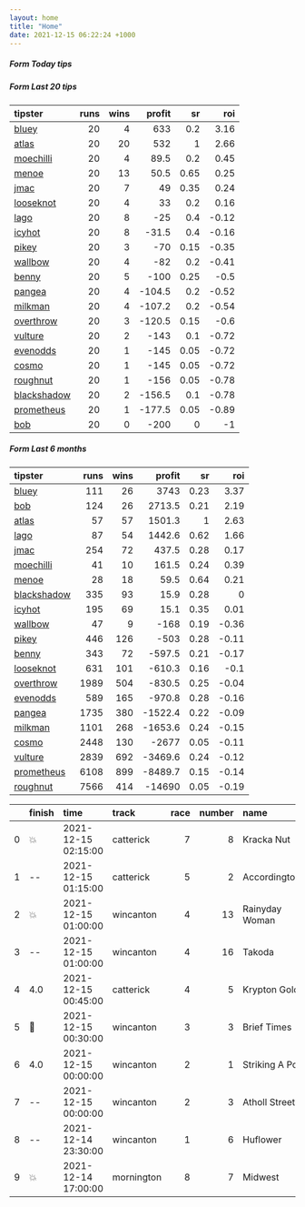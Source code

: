```yaml
---   
layout: home  
title: "Home"   
date: 2021-12-15 06:22:24 +1000  
---   
```



##### Form Today tips   

##### Form Last 20 tips   

| tipster                                                         |   runs |   wins |   profit |   sr |   roi |
|:----------------------------------------------------------------|-------:|-------:|---------:|-----:|------:|
| [bluey](https://mrwayneo.github.io/tips/bluey.html)             |     20 |      4 |    633   | 0.2  |  3.16 |
| [atlas](https://mrwayneo.github.io/tips/atlas.html)             |     20 |     20 |    532   | 1    |  2.66 |
| [moechilli](https://mrwayneo.github.io/tips/moechilli.html)     |     20 |      4 |     89.5 | 0.2  |  0.45 |
| [menoe](https://mrwayneo.github.io/tips/menoe.html)             |     20 |     13 |     50.5 | 0.65 |  0.25 |
| [jmac](https://mrwayneo.github.io/tips/jmac.html)               |     20 |      7 |     49   | 0.35 |  0.24 |
| [looseknot](https://mrwayneo.github.io/tips/looseknot.html)     |     20 |      4 |     33   | 0.2  |  0.16 |
| [lago](https://mrwayneo.github.io/tips/lago.html)               |     20 |      8 |    -25   | 0.4  | -0.12 |
| [icyhot](https://mrwayneo.github.io/tips/icyhot.html)           |     20 |      8 |    -31.5 | 0.4  | -0.16 |
| [pikey](https://mrwayneo.github.io/tips/pikey.html)             |     20 |      3 |    -70   | 0.15 | -0.35 |
| [wallbow](https://mrwayneo.github.io/tips/wallbow.html)         |     20 |      4 |    -82   | 0.2  | -0.41 |
| [benny](https://mrwayneo.github.io/tips/benny.html)             |     20 |      5 |   -100   | 0.25 | -0.5  |
| [pangea](https://mrwayneo.github.io/tips/pangea.html)           |     20 |      4 |   -104.5 | 0.2  | -0.52 |
| [milkman](https://mrwayneo.github.io/tips/milkman.html)         |     20 |      4 |   -107.2 | 0.2  | -0.54 |
| [overthrow](https://mrwayneo.github.io/tips/overthrow.html)     |     20 |      3 |   -120.5 | 0.15 | -0.6  |
| [vulture](https://mrwayneo.github.io/tips/vulture.html)         |     20 |      2 |   -143   | 0.1  | -0.72 |
| [evenodds](https://mrwayneo.github.io/tips/evenodds.html)       |     20 |      1 |   -145   | 0.05 | -0.72 |
| [cosmo](https://mrwayneo.github.io/tips/cosmo.html)             |     20 |      1 |   -145   | 0.05 | -0.72 |
| [roughnut](https://mrwayneo.github.io/tips/roughnut.html)       |     20 |      1 |   -156   | 0.05 | -0.78 |
| [blackshadow](https://mrwayneo.github.io/tips/blackshadow.html) |     20 |      2 |   -156.5 | 0.1  | -0.78 |
| [prometheus](https://mrwayneo.github.io/tips/prometheus.html)   |     20 |      1 |   -177.5 | 0.05 | -0.89 |
| [bob](https://mrwayneo.github.io/tips/bob.html)                 |     20 |      0 |   -200   | 0    | -1    |

##### Form Last 6 months   

| tipster                                                         |   runs |   wins |   profit |   sr |   roi |
|:----------------------------------------------------------------|-------:|-------:|---------:|-----:|------:|
| [bluey](https://mrwayneo.github.io/tips/bluey.html)             |    111 |     26 |   3743   | 0.23 |  3.37 |
| [bob](https://mrwayneo.github.io/tips/bob.html)                 |    124 |     26 |   2713.5 | 0.21 |  2.19 |
| [atlas](https://mrwayneo.github.io/tips/atlas.html)             |     57 |     57 |   1501.3 | 1    |  2.63 |
| [lago](https://mrwayneo.github.io/tips/lago.html)               |     87 |     54 |   1442.6 | 0.62 |  1.66 |
| [jmac](https://mrwayneo.github.io/tips/jmac.html)               |    254 |     72 |    437.5 | 0.28 |  0.17 |
| [moechilli](https://mrwayneo.github.io/tips/moechilli.html)     |     41 |     10 |    161.5 | 0.24 |  0.39 |
| [menoe](https://mrwayneo.github.io/tips/menoe.html)             |     28 |     18 |     59.5 | 0.64 |  0.21 |
| [blackshadow](https://mrwayneo.github.io/tips/blackshadow.html) |    335 |     93 |     15.9 | 0.28 |  0    |
| [icyhot](https://mrwayneo.github.io/tips/icyhot.html)           |    195 |     69 |     15.1 | 0.35 |  0.01 |
| [wallbow](https://mrwayneo.github.io/tips/wallbow.html)         |     47 |      9 |   -168   | 0.19 | -0.36 |
| [pikey](https://mrwayneo.github.io/tips/pikey.html)             |    446 |    126 |   -503   | 0.28 | -0.11 |
| [benny](https://mrwayneo.github.io/tips/benny.html)             |    343 |     72 |   -597.5 | 0.21 | -0.17 |
| [looseknot](https://mrwayneo.github.io/tips/looseknot.html)     |    631 |    101 |   -610.3 | 0.16 | -0.1  |
| [overthrow](https://mrwayneo.github.io/tips/overthrow.html)     |   1989 |    504 |   -830.5 | 0.25 | -0.04 |
| [evenodds](https://mrwayneo.github.io/tips/evenodds.html)       |    589 |    165 |   -970.8 | 0.28 | -0.16 |
| [pangea](https://mrwayneo.github.io/tips/pangea.html)           |   1735 |    380 |  -1522.4 | 0.22 | -0.09 |
| [milkman](https://mrwayneo.github.io/tips/milkman.html)         |   1101 |    268 |  -1653.6 | 0.24 | -0.15 |
| [cosmo](https://mrwayneo.github.io/tips/cosmo.html)             |   2448 |    130 |  -2677   | 0.05 | -0.11 |
| [vulture](https://mrwayneo.github.io/tips/vulture.html)         |   2839 |    692 |  -3469.6 | 0.24 | -0.12 |
| [prometheus](https://mrwayneo.github.io/tips/prometheus.html)   |   6108 |    899 |  -8489.7 | 0.15 | -0.14 |
| [roughnut](https://mrwayneo.github.io/tips/roughnut.html)       |   7566 |    414 | -14690   | 0.05 | -0.19 |

|    | finish            | time                | track      |   race |   number | name            |   odds | tipster            |
|---:|:------------------|:--------------------|:-----------|-------:|---------:|:----------------|-------:|:-------------------|
|  0 | :boom:            | 2021-12-15 02:15:00 | catterick  |      7 |        8 | Kracka Nut      |    7   | overthrow          |
|  1 | --                | 2021-12-15 01:15:00 | catterick  |      5 |        2 | Accordingtogino |   15   | overthrow          |
|  2 | :boom:            | 2021-12-15 01:00:00 | wincanton  |      4 |       13 | Rainyday Woman  |    1.8 | overthrow          |
|  3 | --                | 2021-12-15 01:00:00 | wincanton  |      4 |       16 | Takoda          |   17   | milkman            |
|  4 | 4.0               | 2021-12-15 00:45:00 | catterick  |      4 |        5 | Krypton Gold    |    3.9 | looseknot          |
|  5 | :2nd_place_medal: | 2021-12-15 00:30:00 | wincanton  |      3 |        3 | Brief Times     |    2.7 | milkman            |
|  6 | 4.0               | 2021-12-15 00:00:00 | wincanton  |      2 |        1 | Striking A Pose |    3.4 | milkman            |
|  7 | --                | 2021-12-15 00:00:00 | wincanton  |      2 |        3 | Atholl Street   |    6   | evenodds,overthrow |
|  8 | --                | 2021-12-14 23:30:00 | wincanton  |      1 |        6 | Huflower        |    2.8 | overthrow          |
|  9 | :boom:            | 2021-12-14 17:00:00 | mornington |      8 |        7 | Midwest         |    2.3 | vulture,pangea     |
